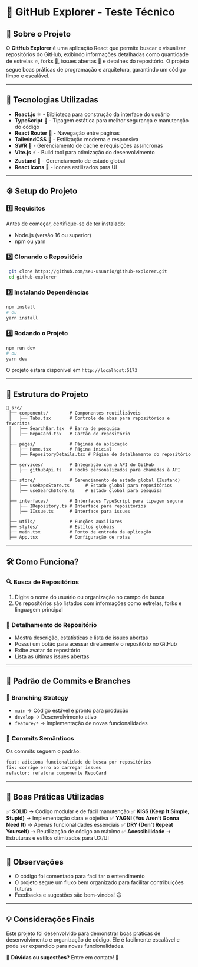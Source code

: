 # 🚀 GitHub Explorer - Teste Técnico

## 📖 Sobre o Projeto

O **GitHub Explorer** é uma aplicação React que permite buscar e visualizar repositórios do GitHub, exibindo informações detalhadas como quantidade de estrelas ⭐, forks 🍴, issues abertas 🐞 e detalhes do repositório. O projeto segue boas práticas de programação e arquitetura, garantindo um código limpo e escalável.

---

## 📌 **Tecnologias Utilizadas**

- **React.js** ⚛️ - Biblioteca para construção da interface do usuário
- **TypeScript** 📜 - Tipagem estática para melhor segurança e manutenção do código
- **React Router** 🚏 - Navegação entre páginas
- **TailwindCSS** 🎨 - Estilização moderna e responsiva
- **SWR** 🔄 - Gerenciamento de cache e requisições assíncronas
- **Vite.js** ⚡ - Build tool para otimização do desenvolvimento
- **Zustand** 🏪 - Gerenciamento de estado global
- **React Icons** 🎨 - Ícones estilizados para UI

---

## ⚙️ **Setup do Projeto**

### **1️⃣ Requisitos**

Antes de começar, certifique-se de ter instalado:

- Node.js (versão 16 ou superior)
- npm ou yarn

### **2️⃣ Clonando o Repositório**

```bash
 git clone https://github.com/seu-usuario/github-explorer.git
 cd github-explorer
```

### **3️⃣ Instalando Dependências**

```bash
npm install
# ou
yarn install
```

### **4️⃣ Rodando o Projeto**

```bash
npm run dev
# ou
yarn dev
```

O projeto estará disponível em `http://localhost:5173`

---

## 📂 **Estrutura do Projeto**

```
📂 src/
 ├── components/        # Componentes reutilizáveis
 │   ├── Tabs.tsx       # Controle de abas para repositórios e favoritos
 │   ├── SearchBar.tsx  # Barra de pesquisa
 │   ├── RepoCard.tsx   # Cartão de repositório
 │
 ├── pages/             # Páginas da aplicação
 │   ├── Home.tsx       # Página inicial
 │   ├── RepositoryDetails.tsx # Página de detalhamento do repositório
 │
 ├── services/          # Integração com a API do GitHub
 │   ├── githubApi.ts   # Hooks personalizados para chamadas à API
 │
 ├── store/             # Gerenciamento de estado global (Zustand)
 │   ├── useRepoStore.ts      # Estado global para repositórios
 │   ├── useSearchStore.ts    # Estado global para pesquisa
 │
 ├── interfaces/        # Interfaces TypeScript para tipagem segura
 │   ├── IRepository.ts # Interface para repositórios
 │   ├── IIssue.ts      # Interface para issues
 │
 ├── utils/             # Funções auxiliares
 ├── styles/            # Estilos globais
 ├── main.tsx           # Ponto de entrada da aplicação
 ├── App.tsx            # Configuração de rotas
```

---

## 🛠️ **Como Funciona?**

### **🔍 Busca de Repositórios**

1. Digite o nome do usuário ou organização no campo de busca
2. Os repositórios são listados com informações como estrelas, forks e linguagem principal

### **📄 Detalhamento do Repositório**

- Mostra descrição, estatísticas e lista de issues abertas
- Possui um botão para acessar diretamente o repositório no GitHub
- Exibe avatar do repositório
- Lista as últimas issues abertas

---

## 📝 **Padrão de Commits e Branches**

### **🔹 Branching Strategy**

- `main` → Código estável e pronto para produção
- `develop` → Desenvolvimento ativo
- `feature/*` → Implementação de novas funcionalidades

### **🔹 Commits Semânticos**

Os commits seguem o padrão:

```bash
feat: adiciona funcionalidade de busca por repositórios
fix: corrige erro ao carregar issues
refactor: refatora componente RepoCard
```

---

## 🔎 **Boas Práticas Utilizadas**

✅ **SOLID** → Código modular e de fácil manutenção
✅ **KISS (Keep It Simple, Stupid)** → Implementação clara e objetiva
✅ **YAGNI (You Aren’t Gonna Need It)** → Apenas funcionalidades essenciais
✅ **DRY (Don't Repeat Yourself)** → Reutilização de código ao máximo
✅ **Acessibilidade** → Estruturas e estilos otimizados para UX/UI

---

## 📌 **Observações**

- O código foi comentado para facilitar o entendimento
- O projeto segue um fluxo bem organizado para facilitar contribuições futuras
- Feedbacks e sugestões são bem-vindos! 😃

---

## 💡 **Considerações Finais**

Este projeto foi desenvolvido para demonstrar boas práticas de desenvolvimento e organização de código. Ele é facilmente escalável e pode ser expandido para novas funcionalidades.

📩 **Dúvidas ou sugestões?** Entre em contato! 🚀
